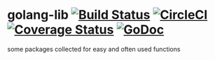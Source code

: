 # golang-lib [![Build Status](https://travis-ci.org/genofire/golang-lib.svg?branch=master)](https://travis-ci.org/genofire/golang-lib) [![CircleCI](https://circleci.com/gh/genofire/golang-lib/tree/master.svg?style=svg)](https://circleci.com/gh/genofire/golang-lib/tree/master) [![Coverage Status](https://coveralls.io/repos/github/genofire/golang-lib/badge.svg?branch=master)](https://coveralls.io/github/genofire/golang-lib?branch=master) [![GoDoc](https://godoc.org/github.com/genofire/golang-lib?status.svg)](https://godoc.org/github.com/genofire/golang-lib)
some packages collected for easy and often used functions
